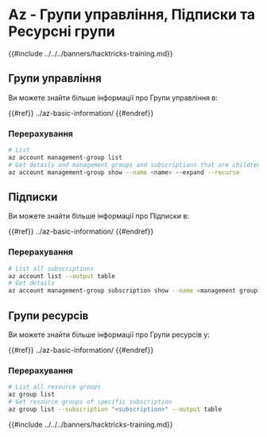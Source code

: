 # Az - Групи управління, Підписки та Ресурсні групи

{{#include ../../../banners/hacktricks-training.md}}

## Групи управління

Ви можете знайти більше інформації про Групи управління в:

{{#ref}}
../az-basic-information/
{{#endref}}

### Перерахування
```bash
# List
az account management-group list
# Get details and management groups and subscriptions that are children
az account management-group show --name <name> --expand --recurse
```
## Підписки

Ви можете знайти більше інформації про Підписки в:

{{#ref}}
../az-basic-information/
{{#endref}}

### Перерахування
```bash
# List all subscriptions
az account list --output table
# Get details
az account management-group subscription show --name <management group> --subscription <subscription>
```
## Групи ресурсів

Ви можете знайти більше інформації про Групи ресурсів у:

{{#ref}}
../az-basic-information/
{{#endref}}

### Перерахування
```bash
# List all resource groups
az group list
# Get resource groups of specific subscription
az group list --subscription "<subscription>" --output table
```
{{#include ../../../banners/hacktricks-training.md}}
